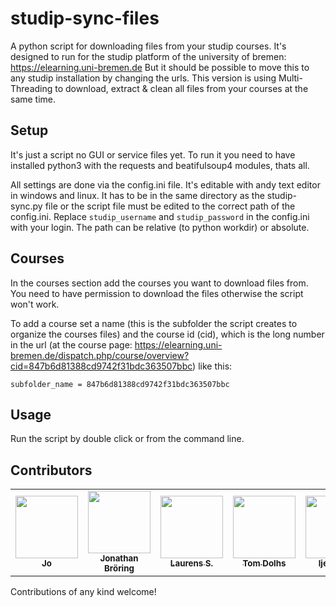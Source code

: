 # studip-sync-files
A python script for downloading files from your studip courses. It's designed
to run for the studip platform of the university of bremen: 
https://elearning.uni-bremen.de
But it should be possible to move this to any studip installation by changing
the urls.
This version is using Multi-Threading to download, extract & clean all 
files from your courses at the same time.

## Setup
It's just a script no GUI or service files yet. To run it you need to have
installed python3 with the requests and beatifulsoup4 modules, thats all.

All settings are done via the config.ini file. It's editable with andy text
editor in windows and linux. It has to be in the same directory as the
studip-sync.py file or the script file must be edited to the correct path of
the config.ini. Replace `studip_username` and `studip_password` in the
config.ini with your login.
The path can be relative (to python workdir) or absolute.

## Courses
In the courses section add the courses you want to download files from.
You need to have permission to download the files otherwise the script won't
work.

To add a course set a name (this is the subfolder the script creates to
organize the courses files) and the course id (cid), which is the long number in the
url (at the course page: https://elearning.uni-bremen.de/dispatch.php/course/overview?cid=847b6d81388cd9742f31bdc363507bbc) like this:

```subfolder_name = 847b6d81388cd9742f31bdc363507bbc```

## Usage
Run the script by double click or from the command line.

## Contributors

<table>
  <tr>
    <td align="center"><a href="https://github.com/JoHoop"><img src="https://avatars.githubusercontent.com/u/67421398?v=4?s=100" width="100px;" alt=""/><br /><sub><b>Jo</b></sub></a></td>
    <td align="center"><a href="https://github.com/jnthn-b"><img src="https://avatars.githubusercontent.com/u/15343360?v=4?s=100" width="100px;" alt=""/><br /><sub><b>Jonathan Bröring</b></sub></a></td>
    <td align="center"><a href="https://github.com/Schlaurens"><img src="https://avatars.githubusercontent.com/u/50379551?v=4?s=100" width="100px;" alt=""/><br /><sub><b>Laurens S.</b></sub></a></td>
    <td align="center"><a href="https://github.com/tomdolhs"><img src="https://avatars.githubusercontent.com/u/66957274?v=4?s=100" width="100px;" alt=""/><br /><sub><b>Tom Dolhs</b></sub></a></td>
    <td align="center"><a href="https://github.com/ljelschen"><img src="https://avatars.githubusercontent.com/u/34402946?v=4?s=100" width="100px;" alt=""/><br /><sub><b>ljelschen</b></sub></a></td>
    <td align="center"><a href="https://github.com/lukruh"><img src="https://avatars.githubusercontent.com/u/7965770?v=4?s=100" width="100px;" alt=""/><br /><sub><b>Lukas</b></sub></a></td>
  </tr>
</table>

Contributions of any kind welcome!
